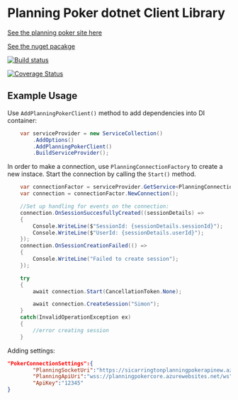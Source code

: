 # Planning Poker dotnet Client Library

[See the planning poker site here](https://scrumplanningpoker.azurewebsites.net)

[See the nuget pacakge](https://www.nuget.org/packages/PlanningPoker.Client)

[![Build status](https://ci.appveyor.com/api/projects/status/x2622fil7go09eo9/branch/master?svg=true)](https://ci.appveyor.com/project/sicarrington/planningpokerclientdotnet/branch/master)

[![Coverage Status](https://coveralls.io/repos/github/sicarrington/PlanningPokerClientDotNet/badge.svg?branch=master)](https://coveralls.io/github/sicarrington/PlanningPokerClientDotNet?branch=master)

## Example Usage

Use ```AddPlanningPokerClient()``` method to add dependencies into DI container:

```csharp
    var serviceProvider = new ServiceCollection()
        .AddOptions()
        .AddPlanningPokerClient()
        .BuildServiceProvider();
```

In order to make a connection, use ```PlanningConnectionFactory``` to create a new instace. 
Start the connection by calling the ```Start()``` method.
```csharp
    var connectionFactor = serviceProvider.GetService<PlanningConnectionFactory>();
    var connection = connectionFactor.NewConnection();

    //Set up handling for events on the connection:
    connection.OnSessionSuccesfullyCreated((sessionDetails) =>
    {
        Console.WriteLine($"SessionId: {sessionDetails.sessionId}");
        Console.WriteLine($"UserId: {sessionDetails.userId}");
    });
    connection.OnSessionCreationFailed(() =>
    {
        Console.WriteLine("Failed to create session");
    });

    try
    {
        await connection.Start(CancellationToken.None);

        await connection.CreateSession("Simon");
    }
    catch(InvalidOperationException ex)
    {
        //error creating session
    }
```

Adding settings:
```json
"PokerConnectionSettings":{
        "PlanningSocketUri":"https://sicarringtonplanningpokerapinew.azurewebsites.net/api",
        "PlanningApiUri":"wss://planningpokercore.azurewebsites.net/ws",
        "ApiKey":"12345"
}
```